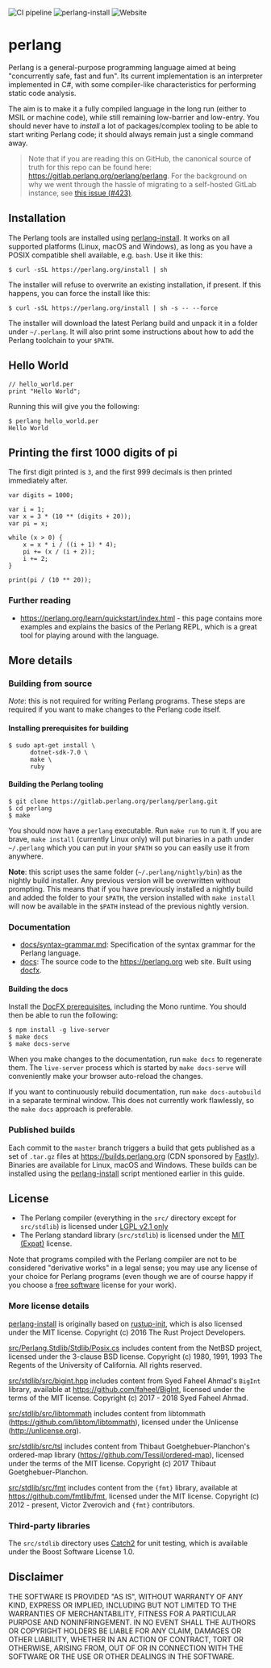 ![CI pipeline](https://gitlab.perlang.org/perlang/perlang/badges/master/pipeline.svg?ignore_skipped=true)
![perlang-install](https://github.com/perlang-org/perlang/actions/workflows/perlang-install.yml/badge.svg)
![Website](https://github.com/perlang-org/perlang/actions/workflows/website.yml/badge.svg)

# perlang

Perlang is a general-purpose programming language aimed at being "concurrently
safe, fast and fun". Its current implementation is an interpreter implemented in
C#, with some compiler-like characteristics for performing static code analysis.

The aim is to make it a fully compiled language in the long run (either to MSIL
or machine code), while still remaining low-barrier and low-entry. You should
never have to _install_ a lot of packages/complex tooling to be able to start
writing Perlang code; it should always remain just a single command away.

> Note that if you are reading this on GitHub, the canonical source of truth
> for this repo can be found here: https://gitlab.perlang.org/perlang/perlang.
> For the background on why we went through the hassle of migrating to a
> self-hosted GitLab instance, see
> [this issue (#423)](https://gitlab.perlang.org/perlang/perlang/-/issues/423).

## Installation

The Perlang tools are installed using
[perlang-install](scripts/perlang-install). It works on all supported platforms
(Linux, macOS and Windows), as long as you have a POSIX compatible shell
available, e.g. `bash`. Use it like this:

```shell
$ curl -sSL https://perlang.org/install | sh
```

The installer will refuse to overwrite an existing installation, if present. If
this happens, you can force the install like this:

```shell
$ curl -sSL https://perlang.org/install | sh -s -- --force
```

The installer will download the latest Perlang build and unpack it in a folder
under `~/.perlang`. It will also print some instructions about how to add the
Perlang toolchain to your `$PATH`.

## Hello World

```perlang
// hello_world.per
print "Hello World";
```

Running this will give you the following:

```
$ perlang hello_world.per
Hello World
```

## Printing the first 1000 digits of pi

The first digit printed is `3`, and the first 999 decimals is then printed immediately after.

```perlang
var digits = 1000;

var i = 1;
var x = 3 * (10 ** (digits + 20));
var pi = x;

while (x > 0) {
    x = x * i / ((i + 1) * 4);
    pi += (x / (i + 2));
    i += 2;
}

print(pi / (10 ** 20));
```

### Further reading

* https://perlang.org/learn/quickstart/index.html - this page contains more
  examples and explains the basics of the Perlang REPL, which is a great tool for
  playing around with the language.

## More details

### Building from source

_Note_: this is not required for writing Perlang programs. These steps are
required if you want to make changes to the Perlang code itself.

#### Installing prerequisites for building

```shell
$ sudo apt-get install \
      dotnet-sdk-7.0 \
      make \
      ruby
```

#### Building the Perlang tooling

```shell
$ git clone https://gitlab.perlang.org/perlang/perlang.git
$ cd perlang
$ make
```

You should now have a `perlang` executable. Run `make run` to run it. If you are
brave, `make install` (currently Linux only) will put binaries in a path under
`~/.perlang` which you can put in your `$PATH` so you can easily use it from
anywhere.

**Note**: this script uses the same folder (`~/.perlang/nightly/bin`) as the
nightly build installer. Any previous version will be overwritten without
prompting. This means that if you have previously installed a nightly build and
added the folder to your `$PATH`, the version installed with `make install` will
now be available in the `$PATH` instead of the previous nightly version.

### Documentation

- [docs/syntax-grammar.md](docs/syntax-grammar.md): Specification of the syntax
  grammar for the Perlang language.
- [docs](docs): The source code to the https://perlang.org web site. Built using
  [docfx](https://dotnet.github.io/docfx).

#### Building the docs

Install the [DocFX
prerequisites](https://dotnet.github.io/docfx/tutorial/docfx_getting_started.html#2-use-docfx-as-a-command-line-tool),
including the Mono runtime. You should then be able to run the following:

```shell
$ npm install -g live-server
$ make docs
$ make docs-serve
```

When you make changes to the documentation, run `make docs` to regenerate them.
The `live-server` process which is started by `make docs-serve` will
conveniently make your browser auto-reload the changes.

If you want to continuously rebuild documentation, run `make docs-autobuild` in
a separate terminal window. This does not currently work flawlessly, so the
`make docs` approach is preferable.

### Published builds

Each commit to the `master` branch triggers a build that gets published as a set
of `.tar.gz` files at https://builds.perlang.org (CDN sponsored by
[Fastly](https://www.fastly.com/)). Binaries are available for Linux, macOS and
Windows. These builds can be installed using the
[perlang-install](scripts/perlang-install) script mentioned earlier in this
guide.

## License

* The Perlang compiler (everything in the `src/` directory except for
  `src/stdlib`) is licensed under [LGPL v2.1 only](LICENSE)
* The Perlang standard library (`src/stdlib`) is licensed under the [MIT
  (Expat)](LICENSE-MIT) license.

Note that programs compiled with the Perlang compiler are not to be considered
"derivative works" in a legal sense; you may use any license of your choice for
Perlang programs (even though we are of course happy if you choose a [free
software](https://en.wikipedia.org/wiki/Free_software) license for your work).

### More license details

[perlang-install](scripts/perlang-install) is originally based on
[rustup-init](https://github.com/rust-lang/rustup/blob/master/rustup-init.sh),
which is also licensed under the MIT license. Copyright (c) 2016 The Rust
Project Developers.

[src/Perlang.Stdlib/Stdlib/Posix.cs](src/Perlang.Stdlib/Stdlib/Posix.cs)
includes content from the NetBSD project, licensed under the 3-clause BSD
license. Copyright (c) 1980, 1991, 1993 The Regents of the University of
California.  All rights reserved.

[src/stdlib/src/bigint.hpp](src/stdlib/src/bigint.hpp) includes content from
Syed Faheel Ahmad's `BigInt` library, available at
https://github.com/faheel/BigInt, licensed under the terms of the MIT license.
Copyright (c) 2017 - 2018 Syed Faheel Ahmad.

[src/stdlib/src/libtommath](src/stdlib/src/libtommath/) includes content from
libtommath (https://github.com/libtom/libtommath), licensed under the Unlicense
(http://unlicense.org).

[src/stdlib/src/tsl](src/stdlib/src/tsl) includes content from Thibaut
Goetghebuer-Planchon's ordered-map library
(https://github.com/Tessil/ordered-map), licensed under the terms of the MIT
license. Copyright (c) 2017 Thibaut Goetghebuer-Planchon.

[src/stdlib/src/fmt](src/stdlib/src/fmt) includes content from the `{fmt}`
library, available at https://github.com/fmtlib/fmt, licensed under the MIT
license. Copyright (c) 2012 - present, Victor Zverovich and `{fmt}`
contributors.

### Third-party libraries

The `src/stdlib` directory uses [Catch2](https://github.com/catchorg/Catch2)
for unit testing, which is available under the Boost Software License 1.0.

## Disclaimer

THE SOFTWARE IS PROVIDED "AS IS", WITHOUT WARRANTY OF ANY KIND, EXPRESS OR
IMPLIED, INCLUDING BUT NOT LIMITED TO THE WARRANTIES OF MERCHANTABILITY,
FITNESS FOR A PARTICULAR PURPOSE AND NONINFRINGEMENT. IN NO EVENT SHALL THE
AUTHORS OR COPYRIGHT HOLDERS BE LIABLE FOR ANY CLAIM, DAMAGES OR OTHER
LIABILITY, WHETHER IN AN ACTION OF CONTRACT, TORT OR OTHERWISE, ARISING FROM,
OUT OF OR IN CONNECTION WITH THE SOFTWARE OR THE USE OR OTHER DEALINGS IN THE
SOFTWARE.
